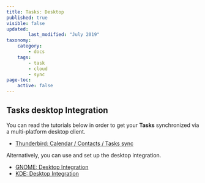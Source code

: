```yaml
---
title: Tasks: Desktop
published: true
visible: false
updated:
        last_modified: "July 2019"
taxonomy:
    category:
        - docs
    tags:
        - task
        - cloud
        - sync
page-toc:
    active: false
---
```


## Tasks desktop Integration

You can read the tutorials below in order to get your **Tasks** synchronized via a multi-platform desktop client.

- [Thunderbird: Calendar / Contacts / Tasks sync](/tutorials/cloud/clients/desktop/multiplatform/thunderbird-calendar-contacts)

Alternatively, you can use and set up the desktop integration.

 - [GNOME: Desktop Integration](/tutorials/cloud/clients/desktop/gnu-linux/gnome-desktop-integration)
 - [KDE: Desktop Integration](/tutorials/cloud/clients/desktop/gnu-linux/kde-desktop-integration)
